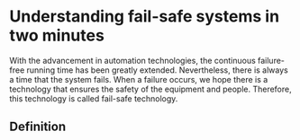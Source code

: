 # Understanding fail-safe systems in two minutes

With the advancement in automation technologies, the continuous failure-free running time has been greatly extended. Nevertheless, there is always a time that the system fails. When a failure occurs, we hope there is a technology that ensures the safety of the equipment and people. Therefore, this technology is called fail-safe technology.

## Definition



